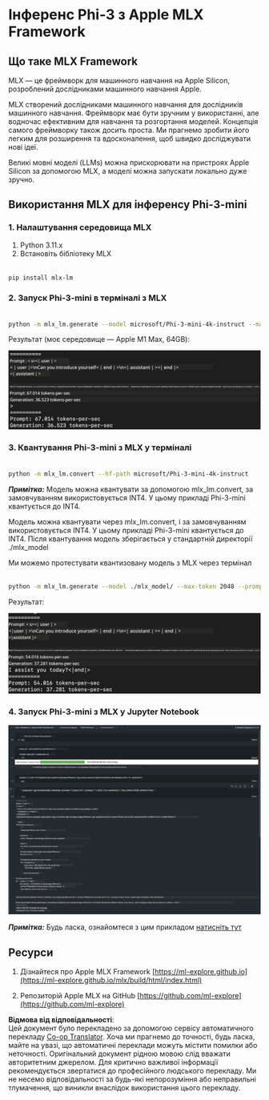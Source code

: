 <!--
CO_OP_TRANSLATOR_METADATA:
{
  "original_hash": "dcb656f3d206fc4968e236deec5d4384",
  "translation_date": "2025-07-17T10:10:19+00:00",
  "source_file": "md/03.FineTuning/03.Inference/MLX_Inference.md",
  "language_code": "uk"
}
-->
# **Інференс Phi-3 з Apple MLX Framework**

## **Що таке MLX Framework**

MLX — це фреймворк для машинного навчання на Apple Silicon, розроблений дослідниками машинного навчання Apple.

MLX створений дослідниками машинного навчання для дослідників машинного навчання. Фреймворк має бути зручним у використанні, але водночас ефективним для навчання та розгортання моделей. Концепція самого фреймворку також досить проста. Ми прагнемо зробити його легким для розширення та вдосконалення, щоб швидко досліджувати нові ідеї.

Великі мовні моделі (LLMs) можна прискорювати на пристроях Apple Silicon за допомогою MLX, а моделі можна запускати локально дуже зручно.

## **Використання MLX для інференсу Phi-3-mini**

### **1. Налаштування середовища MLX**

1. Python 3.11.x  
2. Встановіть бібліотеку MLX


```bash

pip install mlx-lm

```

### **2. Запуск Phi-3-mini в терміналі з MLX**


```bash

python -m mlx_lm.generate --model microsoft/Phi-3-mini-4k-instruct --max-token 2048 --prompt  "<|user|>\nCan you introduce yourself<|end|>\n<|assistant|>"

```

Результат (моє середовище — Apple M1 Max, 64GB):

![Terminal](../../../../../translated_images/01.5cf57df8f7407cf9281c0237f4e69c3728b8817253aad0835d14108b07c83c88.uk.png)

### **3. Квантування Phi-3-mini з MLX у терміналі**


```bash

python -m mlx_lm.convert --hf-path microsoft/Phi-3-mini-4k-instruct

```

***Примітка:*** Модель можна квантувати за допомогою mlx_lm.convert, за замовчуванням використовується INT4. У цьому прикладі Phi-3-mini квантується до INT4.

Модель можна квантувати через mlx_lm.convert, і за замовчуванням використовується INT4. У цьому прикладі Phi-3-mini квантується до INT4. Після квантування модель зберігається у стандартній директорії ./mlx_model

Ми можемо протестувати квантизовану модель з MLX через термінал


```bash

python -m mlx_lm.generate --model ./mlx_model/ --max-token 2048 --prompt  "<|user|>\nCan you introduce yourself<|end|>\n<|assistant|>"

```

Результат:

![INT4](../../../../../translated_images/02.7b188681a8eadbc111aba8d8006e4b3671788947a99a46329261e169dd2ec29f.uk.png)


### **4. Запуск Phi-3-mini з MLX у Jupyter Notebook**


![Notebook](../../../../../translated_images/03.b9705a3a5aaa89f9eb0ca04c1a4565dfe4a5e8cc68604227d2eab149fef1d3c7.uk.png)

***Примітка:*** Будь ласка, ознайомтеся з цим прикладом [натисніть тут](../../../../../code/03.Inference/MLX/MLX_DEMO.ipynb)


## **Ресурси**

1. Дізнайтеся про Apple MLX Framework [https://ml-explore.github.io](https://ml-explore.github.io/mlx/build/html/index.html)

2. Репозиторій Apple MLX на GitHub [https://github.com/ml-explore](https://github.com/ml-explore)

**Відмова від відповідальності**:  
Цей документ було перекладено за допомогою сервісу автоматичного перекладу [Co-op Translator](https://github.com/Azure/co-op-translator). Хоча ми прагнемо до точності, будь ласка, майте на увазі, що автоматичні переклади можуть містити помилки або неточності. Оригінальний документ рідною мовою слід вважати авторитетним джерелом. Для критично важливої інформації рекомендується звертатися до професійного людського перекладу. Ми не несемо відповідальності за будь-які непорозуміння або неправильні тлумачення, що виникли внаслідок використання цього перекладу.